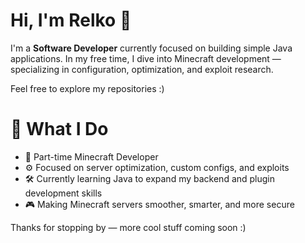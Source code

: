 # Hi, I'm Relko 👋
I'm a **Software Developer** currently focused on building simple Java applications. 
In my free time, I dive into Minecraft development — specializing in configuration, optimization, and exploit research.

Feel free to explore my repositories :)

# 🚀 What I Do
- 🔧 Part-time Minecraft Developer
- ⚙️ Focused on server optimization, custom configs, and exploits
- 🛠 Currently learning Java to expand my backend and plugin development skills
- 🎮 Making Minecraft servers smoother, smarter, and more secure

Thanks for stopping by — more cool stuff coming soon :)
